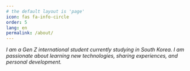 ```yaml
---
# the default layout is 'page'
icon: fas fa-info-circle
order: 5
lang: en
permalink: /about/
---
```

_I am a Gen Z international student currently studying in South Korea. I am passionate about learning new technologies, sharing experiences, and personal development._

<!-- ## Hobbies

- **Music:** Progressive House, Instrumental, Ballad, EDM, NSC, V-pop, K-pop, US-UK,..
- **Movies:** Animation, Cartoon, Action,..
- **Sports:** Soccer, badminton, volleyball,..
- **Games:** League of Legends, FIFA Online 4, Clash of Clans, PUBG, Valorant, Age of Empires (AoE),...
- **Travel**: 🧳🚅🌎
- **Reading**: Không tức giận bạn đã thắng,..

<style>
    #customize-list{
        float:left;
        margin-left:20px;
        list-style:none;
    }
    #gr_updates_widget{
        float:left;
        border-radius: 5px;
        background-color:#fff;
        border:solid #683205 2px;
        -webkit-box-shadow: 0px 0px 4px 1px #595959,
        inset 0px 0px 0px 1px #7D730B;
        -moz-box-shadow: 0px 0px 4px 1px #595959,
        inset 0px 0px 0px 1px #7D730B;
        box-shadow: 0px 0px 4px 1px #595959,
        inset 0px 0px 0px 1px #7D730B;
        padding:15px 0 0px 15px;
        width:100%;
        height:600px;
    }
    #gr_updates_widget p{
        padding:0px;
        margin:0;
        font-size:14px;
    }
    #gr_footer{
		margin-bottom:0px;
		height:30px;
    }
    #gr_footer img{
        width:100px;
        float:left;
    }
</style>
<div id="gr_footer">
        <a href="https://www.goodreads.com/"><img alt="Goodreads: Book reviews, recommendations, and discussion" src="https://s.gr-assets.com/images/layout/goodreads_logo_140.png" /></a>
    </div>
<div id="gr_updates_widget">
    <iframe sandbox id="the_iframe" src="https://goodreads.com/widgets/user_update_widget?num_updates=100&user=183608996&height=900" width="100%" height="100%" frameborder="0"></iframe>
</div> -->